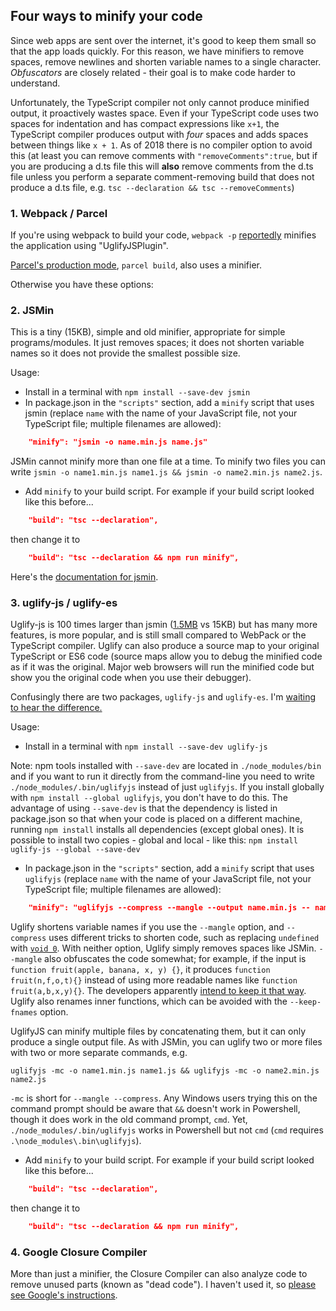 Four ways to minify your code
-----------------------------

Since web apps are sent over the internet, it's good to keep them small so that the app loads quickly. For this reason, we have minifiers to remove spaces, remove newlines and shorten variable names to a single character. _Obfuscators_ are closely related - their goal is to make code harder to understand.

Unfortunately, the TypeScript compiler not only cannot produce minified output, it proactively wastes space. Even if your TypeScript code uses two spaces for indentation and has compact expressions like `x+1`, the TypeScript compiler produces output with _four_ spaces and adds spaces between things like `x + 1`. As of 2018 there is no compiler option to avoid this (at least you can remove comments with `"removeComments":true`, but if you are producing a d.ts file this will **also** remove comments from the d.ts file unless you perform a separate comment-removing build that does not produce a d.ts file, e.g. `tsc --declaration && tsc --removeComments`)

### 1. Webpack / Parcel ###

If you're using webpack to build your code, `webpack -p` [reportedly](https://webpack.js.org/guides/production/#cli-alternatives) minifies the application using "UglifyJSPlugin".

[Parcel's production mode](https://parceljs.org/production.html), `parcel build`, also uses a minifier.

Otherwise you have these options:

### 2. JSMin ###

This is a tiny (15KB), simple and old minifier, appropriate for simple programs/modules. It just removes spaces; it does not shorten variable names so it does not provide the smallest possible size.

Usage:

- Install in a terminal with `npm install --save-dev jsmin`
- In package.json in the `"scripts"` section, add a `minify` script that uses jsmin (replace `name` with the name of your JavaScript file, not your TypeScript file; multiple filenames are allowed):

~~~json
    "minify": "jsmin -o name.min.js name.js"
~~~

<span class="warning">JSMin cannot minify more than one file at a time. To minify two files you can write `jsmin -o name1.min.js name1.js && jsmin -o name2.min.js name2.js`.</span>

- Add `minify` to your build script. For example if your build script looked like this before...

~~~json
    "build": "tsc --declaration",
~~~

then change it to

~~~json
    "build": "tsc --declaration && npm run minify",
~~~

Here's the [documentation for jsmin](https://www.npmjs.com/package/jsmin#command-line-usage).

### 3. uglify-js / uglify-es ###

Uglify-js is 100 times larger than jsmin ([1.5MB](https://packagephobia.now.sh/result?p=uglify-js) vs 15KB) but has many more features, is more popular, and is still small compared to WebPack or the TypeScript compiler. Uglify can also produce a source map to your original TypeScript or ES6 code (source maps allow you to debug the minified code as if it was the original. Major web browsers will run the minified code but show you the original code when you use their debugger).

Confusingly there are two packages, `uglify-js` and `uglify-es`. I'm [waiting to hear the difference.](https://stackoverflow.com/questions/51069142/whats-the-difference-between-uglify-js-and-uglify-es)

Usage:

- Install in a terminal with `npm install --save-dev uglify-js`

<span class="tip">Note: npm tools installed with `--save-dev` are located in `./node_modules/bin` and if you want to run it directly from the command-line you need to write `./node_modules/.bin/uglifyjs` instead of just `uglifyjs`. If you install globally with `npm install --global uglifyjs`, you don't have to do this. The advantage of using `--save-dev` is that the dependency is listed in package.json so that when your code is placed on a different machine, running `npm install` installs all dependencies (except global ones). It is possible to install two copies - global and local - like this: `npm install uglify-js --global --save-dev`</span>

- In package.json in the `"scripts"` section, add a `minify` script that uses `uglifyjs` (replace `name` with the name of your JavaScript file, not your TypeScript file; multiple filenames are allowed):

~~~json
    "minify": "uglifyjs --compress --mangle --output name.min.js -- name.js"
~~~

<span class="note">Uglify shortens variable names if you use the `--mangle` option, and `--compress` uses different tricks to shorten code, such as replacing `undefined` with [`void 0`](https://stackoverflow.com/questions/7452341/what-does-void-0-mean). With neither option, Uglify simply removes spaces like JSMin. `--mangle` also obfuscates the code somewhat; for example, if the input is `function fruit(apple, banana, x, y) {}`, it produces `function fruit(n,f,o,t){}` instead of using more readable names like `function fruit(a,b,x,y){}`. The developers apparently [intend to keep it that way](https://github.com/mishoo/UglifyJS2/issues/3201). Uglify also renames inner functions, which can be avoided with the `--keep-fnames` option.</span>

<div class="warning" markdown="1">UglifyJS can minify multiple files by concatenating them, but it can only produce a single output file. As with JSMin, you can uglify two or more files with two or more separate commands, e.g. 

    uglifyjs -mc -o name1.min.js name1.js && uglifyjs -mc -o name2.min.js name2.js

<span class="note">`-mc` is short for `--mangle --compress`. Any Windows users trying this on the command prompt should be aware that `&&` doesn't work in Powershell, though it does work in the old command prompt, `cmd`. Yet, `./node_modules/.bin/uglifyjs` works in Powershell but not `cmd` (`cmd` requires `.\node_modules\.bin\uglifyjs`).</span>
</div>

- Add `minify` to your build script. For example if your build script looked like this before...

~~~json
    "build": "tsc --declaration",
~~~

then change it to

~~~json
    "build": "tsc --declaration && npm run minify",
~~~

### 4. Google Closure Compiler ###

More than just a minifier, the Closure Compiler can also analyze code to remove unused parts (known as "dead code"). I haven't used it, so [please see Google's instructions](https://developers.google.com/closure/compiler).
